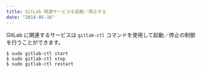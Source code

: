 ```yaml
---
title: GitLab 関連サービスを起動／停止する
date: "2014-05-16"
---
```


GitLab に関連するサービスは `gitlab-ctl` コマンドを使用して起動／停止の制御を行うことができます。

```
$ sudo gitlab-ctl start
$ sudo gitlab-ctl stop
$ sudo gitlab-ctl restart
```

